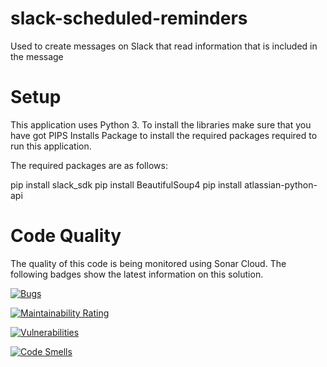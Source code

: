 # slack-scheduled-reminders
Used to create messages on Slack that read information that is included in the message

# Setup
This application uses Python 3. To install the libraries make sure that you have got PIPS Installs Package to install the required packages required to run this application.

The required packages are as follows:

pip install slack_sdk
pip install BeautifulSoup4
pip install atlassian-python-api


# Code Quality
The quality of this code is being monitored using Sonar Cloud. The following badges show the latest information on this solution.

[![Bugs](https://sonarcloud.io/api/project_badges/measure?project=kinetic-coder_slack-scheduled-reminders&metric=bugs)](https://sonarcloud.io/summary/new_code?id=kinetic-coder_slack-scheduled-reminders)

[![Maintainability Rating](https://sonarcloud.io/api/project_badges/measure?project=kinetic-coder_slack-scheduled-reminders&metric=sqale_rating)](https://sonarcloud.io/summary/new_code?id=kinetic-coder_slack-scheduled-reminders)

[![Vulnerabilities](https://sonarcloud.io/api/project_badges/measure?project=kinetic-coder_slack-scheduled-reminders&metric=vulnerabilities)](https://sonarcloud.io/summary/new_code?id=kinetic-coder_slack-scheduled-reminders)

[![Code Smells](https://sonarcloud.io/api/project_badges/measure?project=kinetic-coder_slack-scheduled-reminders&metric=code_smells)](https://sonarcloud.io/summary/new_code?id=kinetic-coder_slack-scheduled-reminders)